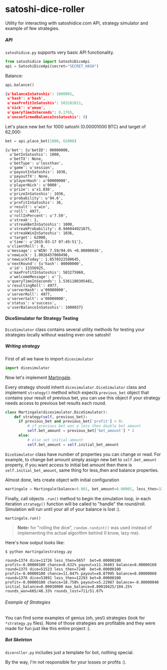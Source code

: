 # satoshi-dice-roller
Utility for interacting with satoshidice.com API, strategy simulator and example of few strategies.

##### API
```satoshidice.py``` supports very basic API functionality.

```python
from satoshidice import SatoshiDiceApi
api = SatoshiDiceApi(secret="SECRET_HASH")
```

Balance:
```python
api.balance()
```
```json
{u'balanceInSatoshis': 1000001,
 u'hash': u'hash',
 u'maxProfitInSatoshis': 583281011,
 u'nick': u'wowa',
 u'queryTimeInSeconds': 0.1765,
 u'unconfirmedBalanceInsSatoshis': 0}
```

Let's place new bet for 1000 satoshi (0.00001000 BTC) and target of 62,000:
```python
bet = api.place_bet(1000, 62000)
```
```
{u'bet': {u'betID': 00000000,
  u'betInSatoshis': 1000,
  u'betTX': None,
  u'betType': u'lessthan',
  u'game': u'session',
  u'payoutInSatoshis': 1036,
  u'payoutTX': None,
  u'playerHash': u'00000000',
  u'playerNick': u'0000',
  u'prize': u'x1.036',
  u'prizeInSatoshis': 1036,
  u'probability': u'94.6',
  u'profitInSatoshis': 36,
  u'result': u'win',
  u'roll': 4977,
  u'rollInPercent': u'7.59',
  u'streak': 1,
  u'streakBetInSatoshis': 1000,
  u'streakProbability': 0.946044921875,
  u'streakWinInSatoshis': 1036,
  u'target': 62000,
  u'time': u'2015-03-17 07:49:51'},
 u'clientRoll': 0,
 u'message': u'WIN! 7.59/94.6% +0.00000036',
 u'newLuck': 1.0026457060496,
 u'newLuckToday': 1.0570322580645,
 u'nextRound': {u'hash': 00000000',
  u'id': 13356925,
  u'maxProfitInSatoshis': 583275960,
  u'welcomeMessage': u''},
 u'queryTimeInSeconds': 1.5361180305481,
 u'resultingRoll': 4977,
 u'serverHash': u'00000000',
 u'serverRoll': 4977,
 u'serverSalt': u'00000000',
 u'status': u'success',
 u'userBalanceInSatoshis': 1000037}

```

#### DiceSimulator for Strategy Testing
```DiceSimulator``` class contains several utility methods for testing your strategies locally without wasting even one satoshi!


##### Writing strategy
First of all we have to import ```dicesimulator```

```python
import dicesimulator
```

Now let's implement [Martingale](http://en.wikipedia.org/wiki/Martingale_%28betting_system%29).

Every strategy should inherit ```dicesimulator.DiceSimulator``` class and implement ```strategy()``` method which expects ```previous_bet``` object that contains your result of previous bet, you can use this object if your strategy needs access to previous bet results each round.

```python
class Martingale(dicesimulator.DiceSimulator):
    def strategy(self, previous_bet):
      if previous_bet and previous_bet['profit'] < 0:
          # if previous bet was a loss then double bet amount
          self.bet_amount = previous_bet['bet_amount'] * 2
      else:
          # else set initial amount
          self.bet_amount = self.initial_bet_amount
```
```DiceSimulator``` class have number of properties you can change or read.
For example, to change bet amount simply assign new bet to ```self.bet_amount``` property, if you want access to initial bet amount then there is ```self.initial_bet_amount```, same thing for less_then and balance properties.

Almost done, lets create object with initial configuration
```python
martingale = Martingale(balance=0.001, bet_amount=0.00001, less_then=32768)
```

Finally, call objects ```.run()``` method to begin the simulation loop, in each iteration ```strategy()``` function will be called to "handle" the round/roll.
Simulation will run until your all of your balance is lost :).
```python
martingale.run()
```

> **Note:**
for "rolling the dice", ```random.randint()``` was used instead of implementing the actual algorithm behind (I know, lazy me).

Here's how output looks like:

```
$ python martingalestrategy.py

round=1374 dice=11726 less_then=5657  bet=0.00000100 profit=-0.00000100 chance=8.632% payout=x11.36483 balance=0.00000160
round=1375 dice=51523 less_then=7240  bet=0.00000100 profit=-0.00000100 chance=11.047% payout=x8.87995 balance=0.00000060
round=1376 dice=53891 less_then=12293 bet=0.00000100 profit=-0.00000100 chance=18.758% payout=x5.22987 balance=-0.00000040
initial_balance=0.00010000 max_balance=0.00010425/104.25% rounds_won=665/48.33% rounds_lost=711/51.67%
```

###### Example of Strategies
You can find some examples of genius (oh, yes!) strategies (look for ```*strategy.py``` files).
None of those strategies are profitable and they were made for fun just like this entire project :).

##### Bot Skeleton
```diceroller.py``` includes just a template for bot, nothing special.



By the way, I'm not responsible for your losses or profits :).
